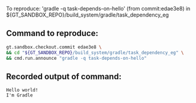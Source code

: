 To reproduce: 'gradle -q task-depends-on-hello' (from commit:edae3e8) in ${GT_SANDBOX_REPO}/build_system/gradle/task_dependency_eg


## Command to reproduce:
```bash
gt.sandbox.checkout.commit edae3e8 \
&& cd "${GT_SANDBOX_REPO}/build_system/gradle/task_dependency_eg" \
&& cmd.run.announce "gradle -q task-depends-on-hello"
```

## Recorded output of command:
```
Hello world!
I'm Gradle
```

